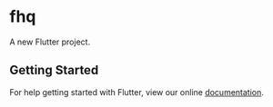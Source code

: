 # fhq

A new Flutter project.

## Getting Started

For help getting started with Flutter, view our online
[documentation](https://flutter.io/).
